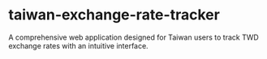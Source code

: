 # taiwan-exchange-rate-tracker
A comprehensive web application designed for Taiwan users to track TWD exchange rates with an intuitive interface.
